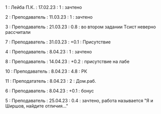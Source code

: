 1 : Лейба П.К. : 17.02.23 : 1 : зачтено

2 : Преподаватель : 11.03.23 : 1 : зачтено

3 : Преподаватель : 21.03.23 : 0.8 : во втором задании Tсист неверно рассчитали

7 : Преподаватель : 31.03.23 : +0.1 : Присутствие

4 : Преподаватель : 8.04.23 : 1 : зачтено

8 : Преподаватель : 14.04.23 : +0.2 : присутствие на лабе

10 : Преподаватель : 8.04.23 : 4.8 : РК

11 : Преподататель : 8.04.23 : 2 : Дом.раб.

6 : Преподаватель : 8.04.23 : +0.1 : бонус

5 : Преподаватель : 25.04.23 : 0.4 : зачтено, работа называется "Я и Ширшов, найдите отличия..."
